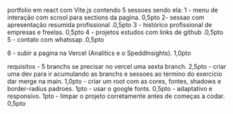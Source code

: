 portfolio em react com Vite.js contendo 5 sessoes sendo ela:
1 - menu de interação com scrool para sections da pagina. 0,5pto
2-  sessao com apresentação resumida profissional .0,5pto
3 - histórico profissional de empresas e freelas. 0,5pto
4 - projetos estudos com links de github .0,5pto
5 - contato com whatssap .0,5pto

6 - subir a pagina na Vercel (Analitics e o SpeddInsights). 1,0pto

requisitos - 5 branchs se precisar no vercel uma sexta branch. 2,5pto
	        - criar uma dev para ir acumulando as branchs e sessoes ao termino do exercicio dar merge na main. 1,0pto
	        - criar um root com as cores, fontes, shadows e border-radius padroes. 1pto
	        - usar o google fonts. 0,5pto
	        - adaptativo e responsivo. 1pto
	        - limpar o projeto corretamente antes de começas a codar. 0,5pto 
